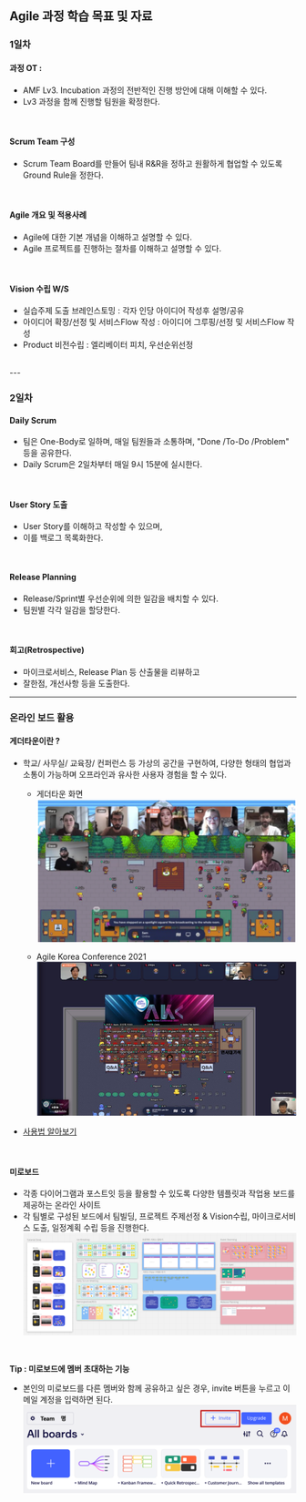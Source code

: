 
## Agile 과정 학습 목표 및 자료 
### 1일차 
#### 과정 OT : 
- AMF Lv3. Incubation 과정의 전반적인 진행 방안에 대해 이해할 수 있다. 
- Lv3 과정을 함께 진행할 팀원을 확정한다.

<br>   
  
#### Scrum Team 구성 
- Scrum Team Board를 만들어 팀내 R&R을 정하고 원활하게 협업할 수 있도록 Ground Rule을 정한다.
   
<br>   

#### Agile 개요 및 적용사례
- Agile에 대한 기본 개념을 이해하고 설명할 수 있다.
- Agile 프로젝트를 진행하는 절차를 이해하고 설명할 수 있다.
<br>   

#### Vision 수립 W/S
- 실습주제 도출 브레인스토밍 : 각자 인당 아이디어 작성후 설명/공유
- 아이디어 확장/선정 및 서비스Flow 작성 : 아이디어 그루핑/선정 및 서비스Flow 작성
- Product 비전수립 : 엘리베이터 피치, 우선순위선정
<br>   
---

### 2일차

#### Daily Scrum 
- 팀은 One-Body로 일하며, 매일 팀원들과 소통하며, "Done /To-Do /Problem" 등을 공유한다.
- Daily Scrum은 2일차부터 매일 9시 15분에 실시한다.
<br>   

#### User Story 도출
- User Story를 이해하고 작성할 수 있으며,
- 이를 백로그 목록화한다.
<br>   

#### Release Planning
- Release/Sprint별 우선순위에 의한 일감을 배치할 수 있다.
- 팀원별 각각 일감을 할당한다.
<br>   


#### 회고(Retrospective)
- 마이크로서비스, Release Plan 등 산출물을 리뷰하고
- 잘한점, 개선사항 등을 도출한다. 

---

### 온라인 보드 활용

#### 게더타운이란 ? 
- 학교/ 사무실/ 교육장/ 컨퍼런스 등 가상의 공간을 구현하여, 다양한 형태의 협업과 소통이 가능하며 오프라인과 유사한 사용자 경험을 할 수 있다.
  - 게더타운 화면 
  ![](/images/gathertown-image2.png)
  
  - Agile Korea Conference 2021 
  ![](/images/gathertown-image1.png)

  
- [사용법 알아보기](../게더타운사용법.md/)

<br>

#### 미로보드 
- 각종 다이어그램과 포스트잇 등을 활용할 수 있도록 다양한 템플릿과 작업용 보드를   제공하는 온라인 사이트
- 각 팀별로 구성된 보드에서 팀빌딩, 프로젝트 주제선정 & Vision수립, 마이크로서비스 도출, 일정계획 수립 등을 진행한다.
![](/images/miro-image.png)
<br>

**Tip : 미로보드에 멤버 초대하는 기능**
- 본인의 미로보드를 다른 멤버와 함께 공유하고 싶은 경우, invite 버튼을 누르고 이메일 계정을 입력하면 된다. 
![](/images/miro-member-invite.png)